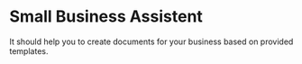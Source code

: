 # Small Business Assistent

It should help you to create documents for your business based on provided templates.
